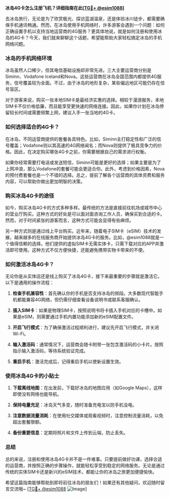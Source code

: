 **冰岛4G卡怎么注册飞机？详细指南在此[[TG💪+ @esim1088](https://t.me/s/esim1088)]**

去冰岛旅行，无论是为了欣赏极光、探访蓝湖温泉，还是体验冰川徒步，都需要确保手机通讯畅通。然而，在冰岛使用手机网络时，许多游客会遇到一个问题：如何正确设置手机以支持当地运营商的4G服务？更具体地说，就是如何注册和使用冰岛的4G卡？今天，我们就来聊聊这个话题，希望能帮助大家轻松搞定冰岛的手机网络问题。

### 冰岛的手机网络环境

冰岛虽然人口稀少，但其电信基础设施却非常先进。三大主要运营商分别是Siminn、Vodafone Iceland和Nova。这些运营商在冰岛全国范围内都提供4G服务，信号覆盖较为全面。不过，由于冰岛的地形复杂，某些偏远地区可能仍存在信号盲区。

对于游客来说，购买一张本地SIM卡是最经济实惠的选择。相较于漫游服务，本地SIM卡不仅价格低廉，而且能享受更快速的网络连接。因此，如果你计划在冰岛停留较长时间或需要频繁上网，建议入手一张当地的4G卡。

### 如何选择适合的4G卡？

在冰岛，不同运营商提供的套餐各具特色。比如，Siminn主打稳定性和广泛的信号覆盖；Vodafone则以其高速的4G网络闻名；而Nova则提供了极具竞争力的价格。因此，在决定购买哪张4G卡之前，你需要根据自己的需求进行权衡。

如果你经常需要打电话或发送短信，Siminn可能是更好的选择；如果主要是为了上网冲浪，那么Vodafone的套餐可能会更适合你。此外，考虑到价格因素，Nova的预付费套餐也是一个不错的选择。总之，提前了解各个运营商的具体资费和服务内容，可以帮助你做出更加明智的决策。

### 购买冰岛4G卡的途径

如今，购买冰岛4G卡的方式多种多样。最传统的方法是直接前往机场或城市中心的营业厅购买。这种方式的好处是可以面对面咨询工作人员，确保买到合适的卡。然而，对于时间紧张的游客而言，这种方式可能会显得有些麻烦。

另一种方式则是通过线上平台购买。近年来，随着电子SIM卡（eSIM）技术的发展，越来越多的在线服务商开始提供冰岛4G卡的服务。比如，@esim1088就是一个值得信赖的选择。他们提供的虚拟SIM卡无需实体卡，只需下载对应的APP并激活即可使用。这种方式不仅方便快捷，还能避免携带实物卡带来的不便。

### 如何激活冰岛4G卡？

无论你是从实体店还是线上购买了冰岛4G卡，接下来最重要的步骤就是激活它。以下是通用的操作流程：

1. **检查手机兼容性**：首先确认你的手机是否支持冰岛的频段。大多数现代智能手机都能兼容4G网络，但仍需仔细查看设备说明书或联系客服确认。

2. **插入SIM卡**：如果是物理SIM卡，按照说明书将卡插入手机对应的卡槽中。如果是eSIM，则需要通过手机内置功能添加新的eSIM配置文件。

3. **开启飞行模式**：为了确保激活过程顺利进行，建议先开启飞行模式，并关闭Wi-Fi。

4. **输入激活码**：通常情况下，运营商会随卡附带一张包含激活码的小卡片。按照指示输入激活码，等待系统验证完成。

5. **重启手机**：激活完成后，记得重启手机以使新设置生效。

### 使用冰岛4G卡的小贴士

1. **下载离线地图**：在出发前，下载好冰岛的地图应用（如Google Maps），这样即使没有网络也能导航。

2. **保持电量充足**：冰岛天气多变，随时准备充电宝以防手机没电。

3. **注意数据流量消耗**：在使用社交媒体或观看视频时，注意控制流量消耗，以免超出套餐限额。

4. **备份重要信息**：定期将照片和文件上传到云端，防止丢失。

### 总结

总的来说，注册和使用冰岛4G卡并不是一件难事。只要提前做好功课，选择合适的运营商，并按照正确的步骤操作，就能轻松享受到稳定的网络服务。无论是通过传统的实体SIM卡还是新兴的eSIM技术，都能让你的冰岛之旅更加便捷愉快。

希望这篇指南能够帮助到即将前往冰岛的朋友们！如果还有其他疑问，欢迎随时留言交流哦~ [[TG💪+ @esim1088](https://t.me/s/esim1088) ![Image](https://i.postimg.cc/4NQfJmqS/Snipaste-2025-05-13-00-14-12.png)]